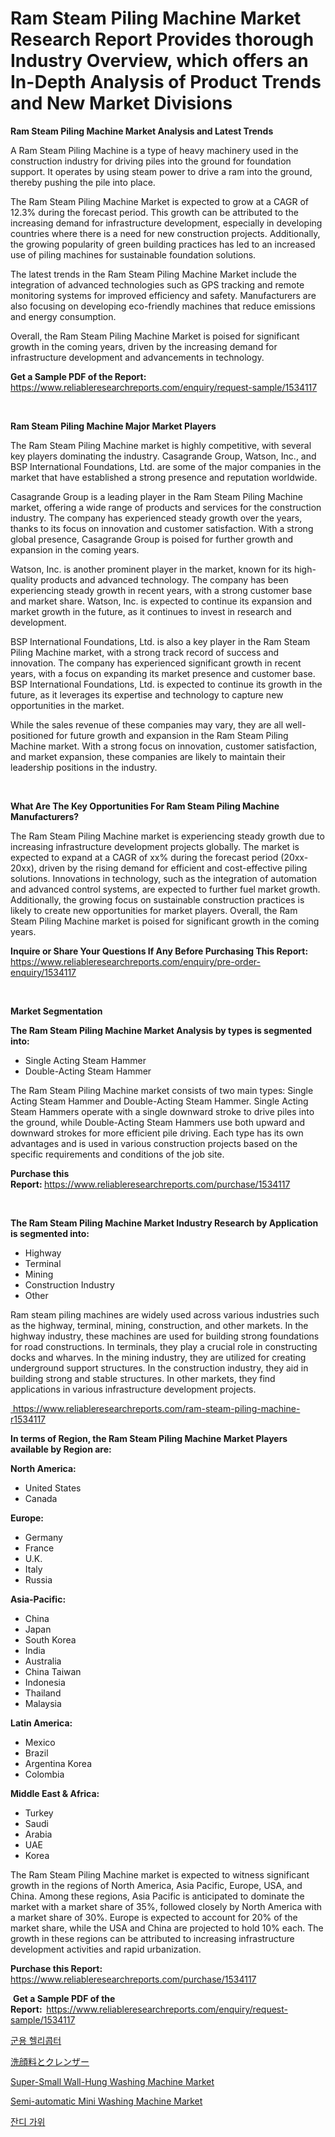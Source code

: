 <p><h1>Ram Steam Piling Machine Market Research Report Provides thorough Industry Overview, which offers an In-Depth Analysis of Product Trends and New Market Divisions</h1></p><p><strong>Ram Steam Piling Machine Market Analysis and Latest Trends</strong></p>
<p><p>A Ram Steam Piling Machine is a type of heavy machinery used in the construction industry for driving piles into the ground for foundation support. It operates by using steam power to drive a ram into the ground, thereby pushing the pile into place.</p><p>The Ram Steam Piling Machine Market is expected to grow at a CAGR of 12.3% during the forecast period. This growth can be attributed to the increasing demand for infrastructure development, especially in developing countries where there is a need for new construction projects. Additionally, the growing popularity of green building practices has led to an increased use of piling machines for sustainable foundation solutions.</p><p>The latest trends in the Ram Steam Piling Machine Market include the integration of advanced technologies such as GPS tracking and remote monitoring systems for improved efficiency and safety. Manufacturers are also focusing on developing eco-friendly machines that reduce emissions and energy consumption.</p><p>Overall, the Ram Steam Piling Machine Market is poised for significant growth in the coming years, driven by the increasing demand for infrastructure development and advancements in technology.</p></p>
<p><strong>Get a Sample PDF of the Report:&nbsp;</strong> <a href="https://www.reliableresearchreports.com/enquiry/request-sample/1534117">https://www.reliableresearchreports.com/enquiry/request-sample/1534117</a></p>
<p>&nbsp;</p>
<p><strong>Ram Steam Piling Machine Major Market Players</strong></p>
<p><p>The Ram Steam Piling Machine market is highly competitive, with several key players dominating the industry. Casagrande Group, Watson, Inc., and BSP International Foundations, Ltd. are some of the major companies in the market that have established a strong presence and reputation worldwide.</p><p>Casagrande Group is a leading player in the Ram Steam Piling Machine market, offering a wide range of products and services for the construction industry. The company has experienced steady growth over the years, thanks to its focus on innovation and customer satisfaction. With a strong global presence, Casagrande Group is poised for further growth and expansion in the coming years.</p><p>Watson, Inc. is another prominent player in the market, known for its high-quality products and advanced technology. The company has been experiencing steady growth in recent years, with a strong customer base and market share. Watson, Inc. is expected to continue its expansion and market growth in the future, as it continues to invest in research and development.</p><p>BSP International Foundations, Ltd. is also a key player in the Ram Steam Piling Machine market, with a strong track record of success and innovation. The company has experienced significant growth in recent years, with a focus on expanding its market presence and customer base. BSP International Foundations, Ltd. is expected to continue its growth in the future, as it leverages its expertise and technology to capture new opportunities in the market.</p><p>While the sales revenue of these companies may vary, they are all well-positioned for future growth and expansion in the Ram Steam Piling Machine market. With a strong focus on innovation, customer satisfaction, and market expansion, these companies are likely to maintain their leadership positions in the industry.</p></p>
<p>&nbsp;</p>
<p><strong>What Are The Key Opportunities For Ram Steam Piling Machine Manufacturers?</strong></p>
<p><p>The Ram Steam Piling Machine market is experiencing steady growth due to increasing infrastructure development projects globally. The market is expected to expand at a CAGR of xx% during the forecast period (20xx-20xx), driven by the rising demand for efficient and cost-effective piling solutions. Innovations in technology, such as the integration of automation and advanced control systems, are expected to further fuel market growth. Additionally, the growing focus on sustainable construction practices is likely to create new opportunities for market players. Overall, the Ram Steam Piling Machine market is poised for significant growth in the coming years.</p></p>
<p><strong>Inquire or Share Your Questions If Any Before Purchasing This Report:</strong> <a href="https://www.reliableresearchreports.com/enquiry/pre-order-enquiry/1534117">https://www.reliableresearchreports.com/enquiry/pre-order-enquiry/1534117</a></p>
<p>&nbsp;</p>
<p><strong>Market Segmentation</strong></p>
<p><strong>The Ram Steam Piling Machine Market Analysis by types is segmented into:</strong></p>
<p><ul><li>Single Acting Steam Hammer</li><li>Double-Acting Steam Hammer</li></ul></p>
<p><p>The Ram Steam Piling Machine market consists of two main types: Single Acting Steam Hammer and Double-Acting Steam Hammer. Single Acting Steam Hammers operate with a single downward stroke to drive piles into the ground, while Double-Acting Steam Hammers use both upward and downward strokes for more efficient pile driving. Each type has its own advantages and is used in various construction projects based on the specific requirements and conditions of the job site.</p></p>
<p><strong>Purchase this Report:&nbsp;</strong><a href="https://www.reliableresearchreports.com/purchase/1534117">https://www.reliableresearchreports.com/purchase/1534117</a></p>
<p>&nbsp;</p>
<p><strong>The Ram Steam Piling Machine Market Industry Research by Application is segmented into:</strong></p>
<p><ul><li>Highway</li><li>Terminal</li><li>Mining</li><li>Construction Industry</li><li>Other</li></ul></p>
<p><p>Ram steam piling machines are widely used across various industries such as the highway, terminal, mining, construction, and other markets. In the highway industry, these machines are used for building strong foundations for road constructions. In terminals, they play a crucial role in constructing docks and wharves. In the mining industry, they are utilized for creating underground support structures. In the construction industry, they aid in building strong and stable structures. In other markets, they find applications in various infrastructure development projects.</p></p>
<p><a href="https://www.reliableresearchreports.com/ram-steam-piling-machine-r1534117">&nbsp;https://www.reliableresearchreports.com/ram-steam-piling-machine-r1534117</a></p>
<p><strong>In terms of Region, the Ram Steam Piling Machine Market Players available by Region are:</strong></p>
<p>
    <p> <strong> North America: </strong>
        <ul>
            <li>United States</li>
            <li>Canada</li>
        </ul>
        </p> 
    <p> <strong> Europe: </strong>
        <ul>
            <li>Germany</li>
            <li>France</li>
            <li>U.K.</li>
            <li>Italy</li>
            <li>Russia</li>
        </ul>
        </p> 
    <p> <strong> Asia-Pacific: </strong>
        <ul>
            <li>China</li>
            <li>Japan</li>
            <li>South Korea</li>
            <li>India</li>
            <li>Australia</li>
            <li>China Taiwan</li>
            <li>Indonesia</li>
            <li>Thailand</li>
            <li>Malaysia</li>
        </ul>
        </p> 
    <p> <strong> Latin America: </strong>
        <ul>
            <li>Mexico</li>
            <li>Brazil</li>
            <li>Argentina Korea</li>
            <li>Colombia</li>
        </ul>
        </p> 
    <p> <strong> Middle East & Africa: </strong>
        <ul>
            <li>Turkey</li>
            <li>Saudi</li>
            <li>Arabia</li>
            <li>UAE</li>
            <li>Korea</li>
        </ul>
    </p>
    </p>
<p><p>The Ram Steam Piling Machine market is expected to witness significant growth in the regions of North America, Asia Pacific, Europe, USA, and China. Among these regions, Asia Pacific is anticipated to dominate the market with a market share of 35%, followed closely by North America with a market share of 30%. Europe is expected to account for 20% of the market share, while the USA and China are projected to hold 10% each. The growth in these regions can be attributed to increasing infrastructure development activities and rapid urbanization.</p></p>
<p><strong>Purchase this Report: </strong><a href="https://www.reliableresearchreports.com/purchase/1534117">https://www.reliableresearchreports.com/purchase/1534117</a></p>
<p>&nbsp;<strong>Get a Sample PDF of the Report:&nbsp;&nbsp;</strong><a href="https://www.reliableresearchreports.com/enquiry/request-sample/1534117">https://www.reliableresearchreports.com/enquiry/request-sample/1534117</a></p>
<p><strong></strong></p>
<p><p><a href="https://github.com/royErdmtyan906778/Market-Research-Report-List-1/blob/main/479135836949.md">군용 헬리콥터</a></p><p><a href="https://medium.com/@germanberge1968/%E6%B4%97%E9%A1%94%E6%96%99%E3%81%8A%E3%82%88%E3%81%B3%E3%82%AF%E3%83%AC%E3%83%B3%E3%82%B6%E3%83%BC%E5%B8%82%E5%A0%B4%E3%81%AE%E6%B4%9E%E5%AF%9F-%E5%B8%82%E5%A0%B4%E5%8B%95%E5%90%91-%E6%88%90%E9%95%B7-2024%E5%B9%B4%E3%81%8B%E3%82%892031%E5%B9%B4%E3%81%AE%E4%BA%88%E6%B8%AC-543ff6731e84">洗顔料とクレンザー</a></p><p><a href="https://github.com/prosalinda88/Market-Research-Report-List-4/blob/main/super-small-wall-hung-washing-machine-market.md">Super-Small Wall-Hung Washing Machine Market</a></p><p><a href="https://github.com/globismark/Market-Research-Report-List-3/blob/main/semi-automatic-mini-washing-machine-market.md">Semi-automatic Mini Washing Machine Market</a></p><p><a href="https://github.com/Maeennan456456/Market-Research-Report-List-1/blob/main/754155536948.md">잔디 가위</a></p></p>